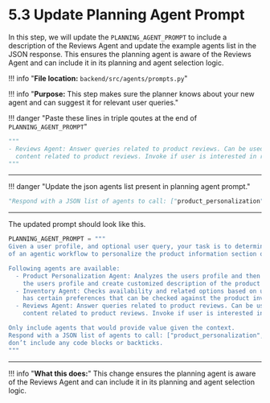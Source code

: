 # 5.3 Update Planning Agent Prompt

In this step, we will update the `PLANNING_AGENT_PROMPT` to include a description of the Reviews Agent and update the example agents list in the JSON response. This ensures the planning agent is aware of the Reviews Agent and can include it in its planning and agent selection logic.

!!! info "**File location:** `backend/src/agents/prompts.py`"

!!! info "**Purpose:** This step makes sure the planner knows about your new agent and can suggest it for relevant user queries."

!!! danger "Paste these lines in triple qoutes at the end of `PLANNING_AGENT_PROMPT`"

```python
"""
- Reviews Agent: Answer queries related to product reviews. Can be used to generate personalized
  content related to product reviews. Invoke if user is interested in reviews.
"""
```

---

!!! danger "Update the json agents list present in planning agent prompt."


```python
"Respond with a JSON list of agents to call: ["product_personalization", "reviews", "inventory"]"
```

---

The updated prompt should look like this.

```python
PLANNING_AGENT_PROMPT = """
Given a user profile, and optional user query, your task is to determine which specialized agents should be invoked as part
of an agentic workflow to personalize the product information section of an ecommerce page.

Following agents are available:
  - Product Personalization Agent: Analyzes the users profile and then suggests the features of the product that match
    the users profile and create customized description of the product based on the user profile.
  - Inventory Agent: Checks availability and related options based on users preference. Invoke if user
    has certain preferences that can be checked against the product inventory.
  - Reviews Agent: Answer queries related to product reviews. Can be used to generate personalized
    content related to product reviews. Invoke if user is interested in reviews.

Only include agents that would provide value given the context.
Respond with a JSON list of agents to call: ["product_personalization", "reviews", "inventory"]" and
don’t include any code blocks or backticks.
"""
```

---

!!! info "**What this does:**"
    This change ensures the planning agent is aware of the Reviews Agent and can include it in its planning and agent selection logic.
